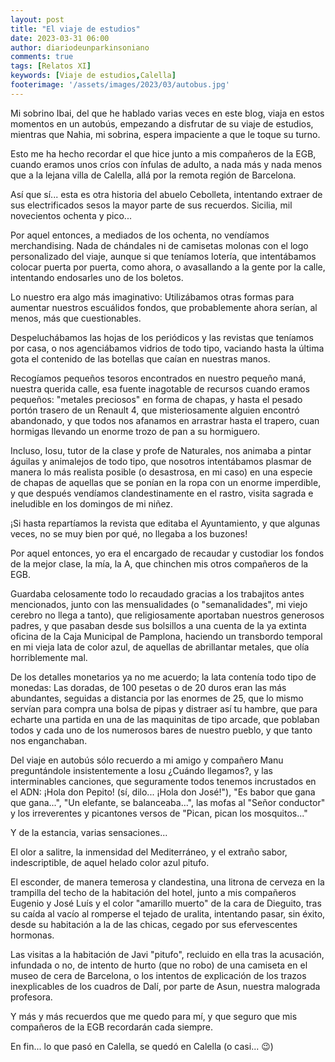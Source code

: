 ```yaml
---
layout: post
title: "El viaje de estudios"
date: 2023-03-31 06:00
author: diariodeunparkinsoniano
comments: true
tags: [Relatos XI] 
keywords: [Viaje de estudios,Calella]
footerimage: '/assets/images/2023/03/autobus.jpg'
---
```

Mi sobrino Ibai, del que he hablado varias veces en este blog, viaja en estos momentos en un autobús, empezando a disfrutar de su viaje de estudios, mientras que Nahia, mi sobrina, espera impaciente a que le toque su turno.

Esto me ha hecho recordar el que hice junto a mis compañeros de la EGB, cuando eramos unos críos con ínfulas de adulto, a nada más y nada menos que a la lejana villa de Calella, allá por la remota región de Barcelona.

Así que sí... esta es otra historia del abuelo Cebolleta, intentando extraer de sus electrificados sesos la mayor parte de sus recuerdos. Sicilia, mil novecientos ochenta y pico...

Por aquel entonces, a mediados de los ochenta, no vendíamos merchandising. Nada de chándales ni de camisetas molonas con el logo personalizado del viaje, aunque si que teníamos lotería, que intentábamos colocar puerta por puerta, como ahora, o avasallando a la gente por la calle, intentando endosarles uno de los boletos.

Lo nuestro era algo más imaginativo: Utilizábamos otras formas para aumentar nuestros escuálidos fondos, que probablemente ahora serían, al menos, más que cuestionables.

Despeluchábamos las hojas de los periódicos y las revistas que teníamos por casa, o nos agenciábamos vidrios de todo tipo, vaciando hasta la última gota el contenido de las botellas que caían en nuestras manos.

Recogíamos pequeños tesoros encontrados en nuestro pequeño maná, nuestra querida calle, esa fuente inagotable de recursos cuando eramos pequeños: "metales preciosos" en forma de chapas, y hasta el pesado portón trasero de un Renault 4, que misteriosamente alguien encontró abandonado, y que todos nos afanamos en arrastrar hasta el trapero, cuan hormigas llevando un enorme trozo de pan a su hormiguero.

Incluso, Iosu, tutor de la clase y profe de Naturales, nos animaba a pintar águilas y animalejos de todo tipo, que nosotros intentábamos plasmar de manera lo más realista posible (o desastrosa, en mi caso) en una especie de chapas de aquellas que se ponían en la ropa con un enorme imperdible, y que después vendíamos clandestinamente en el rastro, visita sagrada e ineludible  en los domingos de mi niñez.

¡Si hasta repartíamos la revista que editaba el Ayuntamiento, y que algunas veces, no se muy bien por qué, no llegaba a los buzones!

Por aquel entonces, yo era el encargado de recaudar y custodiar los fondos de la mejor clase, la mía, la A, que chinchen mis otros compañeros de la EGB.

Guardaba celosamente todo lo recaudado gracias a los trabajitos antes mencionados, junto con las mensualidades (o "semanalidades", mi viejo cerebro no llega a tanto), que religiosamente aportaban nuestros generosos padres, y que pasaban desde sus bolsillos a una cuenta de la ya extinta oficina de la Caja Municipal de Pamplona, haciendo un transbordo temporal en mi vieja lata de color azul, de aquellas de abrillantar metales, que olía horriblemente mal.

De los detalles monetarios ya no me acuerdo; la lata contenía todo tipo de monedas: Las doradas, de 100 pesetas o de 20 duros eran las más abundantes, seguidas a distancia por las enormes de 25, que lo mismo servían para compra una bolsa de pipas y distraer así tu hambre, que para echarte una partida en una de las maquinitas de tipo arcade, que poblaban todos y cada uno de los numerosos bares de nuestro pueblo, y que tanto nos enganchaban.

Del viaje en autobús sólo recuerdo a mi amigo y compañero Manu preguntándole insistentemente a Iosu ¿Cuándo llegamos?, y las interminables canciones, que seguramente todos tenemos incrustados en el ADN: ¡Hola don Pepito! (sí, dilo... ¡Hola don José!"), "Es babor que gana que gana...", "Un elefante, se balanceaba...", las mofas al "Señor conductor" y los irreverentes y picantones versos de "Pican, pican los mosquitos..."

Y de la estancia, varias sensaciones...

El olor a salitre, la inmensidad del Mediterráneo, y el extraño sabor, indescriptible, de aquel helado color azul pitufo.

El esconder, de manera temerosa y clandestina, una litrona de cerveza en la trampilla del techo de la habitación del hotel, junto a mis compañeros Eugenio y José Luís y el color "amarillo muerto" de la cara de Dieguito, tras su caída al vacío al romperse el tejado de uralita, intentando pasar, sin éxito, desde su habitación a la de las chicas, cegado por sus efervescentes hormonas.

Las visitas a la habitación de Javi "pitufo", recluido en ella tras la acusación, infundada o no, de intento de hurto (que no robo) de una camiseta en el museo de cera de Barcelona, o los intentos de explicación de los trazos inexplicables de los cuadros de Dalí, por parte de Asun, nuestra malograda profesora.

Y más y más recuerdos que me quedo para mí, y que seguro que mis compañeros de la EGB recordarán cada siempre.

En fin... lo que pasó en Calella, se quedó en Calella (o casi... 😉)

